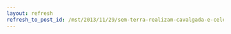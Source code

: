 ```yaml
---
layout: refresh
refresh_to_post_id: /mst/2013/11/29/sem-terra-realizam-cavalgada-e-celebram-15-anos-da-rdio-camponesa
---
```

